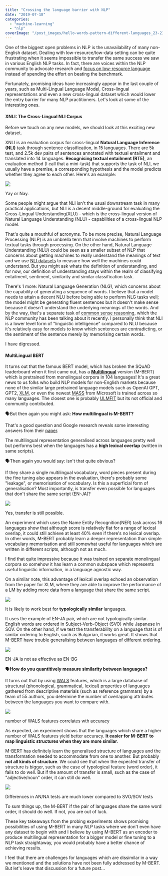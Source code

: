 ```yaml
---
title: "Crossing the language barrier with NLP"
date: "2019-07-18"
categories: 
  - "machine-learning"
  - "nlp"
coverImage: "/post_images/hello-words-pattern-different-languages_23-2147868000.jpg"
---
```


One of the biggest open problems in NLP is the unavailability of many non-English dataset. Dealing with low-resource/low-data setting can be quite frustrating when it seems impossible to transfer the same success we saw in various English NLP tasks. In fact, there are voices within the NLP community to advocate research and [focus on low-resource language](http://ruder.io/4-biggest-open-problems-in-nlp/) instead of spending the effort on beating the benchmark.

Fortunately, promising ideas have increasingly appear in the last couple of years, such as Multi-Lingual Language Model, Cross-lingual representations and even a new cross-lingual dataset which would lower the entry barrier for many NLP practitioners. Let's look at some of the interesting ones.

#### XNLI: The Cross-Lingual NLI Corpus

Before we touch on any new models, we should look at this exciting new dataset.

XNLI is an evaluation corpus for cross-lingual **Natural Language Inference (NLI)** task through sentence classification, in 15 languages. There are 5k test, and 2.5k dev pairs of sentences annotated with textual entailment and translated into 14 languages. **Recognising textual entailment (RTE)**, an evaluation method (I call that a mini-task) that supports the task of NLI, we usually have a premise, a corresponding hypothesis and the model predicts whether they agree to each other. Here's an example:

![](https://camo.githubusercontent.com/b897558046365450b4b49fd23f2bc72adbd3b0bd/68747470733a2f2f646c2e666261697075626c696366696c65732e636f6d2f584e4c492f786e6c695f6578616d706c65732e706e67)

Yay or Nay.

Some people might argue that NLI isn't the usual downstream task in many practical applications, but NLI is a decent middle-ground for evaluating the Cross-Lingual Understanding(XLU) - which is the cross-lingual version of Natural Language Understanding (NLU) - capabilities of a cross-lingual NLP model.

That's quite a mouthful of acronyms. To be more precise, Natural Language Processing (NLP) is an umbrella term that involve machines to perform textual tasks through processing. On the other hand, Natural Language Understanding (NLU) could be seen as a smaller subset of NLP that concerns about getting machines to really understand the meanings of text and we use [NLI datasets](https://gluebenchmark.com/tasks) to measure how well the machines could understand. But you might ask whats the definition of understanding, and for now, our definition of understanding stays within the realm of classifying entailment, sentiment, similarity and similar classification task.

There's 1 more: Natural Language Generation (NLG), which concerns about the capability of generating a sequence of words. I believe that a model needs to attain a decent NLU before being able to perform NLG tasks well; the model might be generating fluent sentences but it doesn't make sense because it doesn't understand the underlying meanings of the words. And by the way, that's a separate task of [common sense reasoning](https://nlpprogress.com/english/common_sense.html), which the NLP community has been talking about it recently. I personally think that NLI is a lower level form of "linguistic intelligence" compared to NLU because it's relatively easy for models to know which sentences are contradicting, or the sentiment of the sentence merely by memorising certain words.

I have digressed.

#### MultiLingual BERT

It turns out that the famous BERT model, which has broken the SQuAD leaderboard when it first came out, has a **[Multilingual](https://github.com/google-research/bert/blob/master/multilingual.md)** version (M-BERT) which is pretrained from monolingual corpora in 104 languages! It's a great news to us folks who build NLP models for non-English markets because none of the similar large pretrained language models such as OpenAI GPT, GPT2, [XLM](https://github.com/facebookresearch/XLM), or even the newest [MASS](https://github.com/microsoft/MASS) from Microsoft is trained across so many languages. The closest one is probably [ULMFIT](https://forums.fast.ai/t/language-model-zoo-gorilla/14623) but its not official and community contributed.

🗣But then again you might ask: **How multilingual is M-BERT?**

That's a good question and Google research reveals some interesting answers from their [paper](https://arxiv.org/abs/1906.01502).

The multilingual representation generalised across languages pretty well but performs best when the languages has a **high lexical overlap** (written in same scripts).

🗣Then again you would say: isn't that quite obvious?

If they share a single multilingual vocabulary, word pieces present during the fine tuning also appears in the evaluation, there's probably some "leakage", or memorisation of vocabulary. Is this a superficial form of generalisation? Most importantly, is transfer even possible for languages that don't share the same script (EN-JA)?

![](/post_images/Screen-Shot-2019-07-18-at-2.22.16-PM.png)

Yes, transfer is still possible.

An experiment which uses the Name Entity Recognition(NER) task across 16 languages show that although score is relatively flat for a range of lexical overlap, it could still achieve at least 40% even if there's no lexical overlap. In other words, M-BERT probably learn a deeper representation than simple vocabulary memorisation and still somewhat useful for languages which are written in different scripts, although not as much.

I find that quite impressive because it was trained on separate monolingual corpora so somehow it has learn a common subspace which represents useful linguistic information, in a language agnostic way.

On a similar note, this advantage of lexical overlap echoed an observation from the paper for XLM, where they are able to improve the performance of a LM by adding more data from a language that share the same script.

![](/post_images/Screen-Shot-2019-07-18-at-3.09.38-PM.png)

It is likely to work best for **typologically similar** languages.

It uses the example of EN-JA pair, which are not typologically similar. English words are ordered in Subject-Verb-Object (SVO) while Japanese in SOV. On the other hand, if we test the transferability on a language that is of similar ordering to English, such as Bulgarian, it works great. It shows that M-BERT have trouble generalising between languages of different ordering.

![](/post_images/Screen-Shot-2019-07-18-at-12.08.08-PM.png)

EN-JA is not as effective as EN-BG

🗣**How do you quantitively measure similarity between languages?**

It turns out that by using [WALS](https://wals.info) features, which is a large database of structural (phonological, grammatical, lexical) properties of languages gathered from descriptive materials (such as reference grammars) by a team of 55 authors, you determine the number of overlapping attributes between the languages you want to compare with.

![](/post_images/Screen-Shot-2019-07-18-at-12.17.06-PM.png)

number of WALS features correlates wth accuracy

As expected, an experiment shows that the languages which share a higher number of WALS features yield better accuracy. **It easier for M-BERT to map linguistic structures when they are more similar**.

M-BERT has definitely learn the generalised structure of languages and the transformation needed to accommodate from one to another. But probably **not all kinds of structure**. We could see that when the expected transfer of structure is bigger, such as the case of typological feature (word order), it fails to do well. But if the amount of transfer is small, such as the case of "adjective/noun" order, it can still do well.

![](/post_images/Screen-Shot-2019-07-18-at-1.59.24-PM.png)

Differences in AN/NA tests are much lower compared to SVO/SOV tests

To sum things up, the M-BERT if the pair of languages share the same word order, it should do well. If not, you are out of luck.

These key takeaways from the probing experiments shows promising possibilities of using M-BERT in many NLP tasks where we don't even have any dataset to begin with and I believe by using M-BERT as an encoder to produce multilingual representation for a bigger model or fine tuning to a NLP task straightaway, you would probably have a better chance of achieving results.

I feel that there are challenges for languages which are dissimilar in a way we mentioned and the solutions have not been fully addressed by M-BERT. But let's leave that discussion for a future post...
